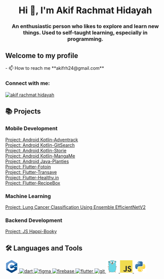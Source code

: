 <h1 align="center">Hi 👋, I'm Akif Rachmat Hidayah</h1>
<h3 align="center">An enthusiastic person who likes to explore and learn new things. Used to self-taught learning, especially in programming.</h3>

<h2> Welcome to my profile </h2>
- 📫 How to reach me **akifrh24@gmail.com**

<h3 align="left">Connect with me:</h3>
<p align="left">
<a href="https://www.linkedin.com/in/akif-rachmat-hidayah-10a559256/" target="blank"><img align="center" src="https://raw.githubusercontent.com/rahuldkjain/github-profile-readme-generator/master/src/images/icons/Social/linked-in-alt.svg" alt="akif rachmat hidayah" height="30" width="40" /></a>
</p>

## 📚 Projects
### Mobile Development
<a href = "https://github.com/capstone-adventrack/md-adventrack.git">Project: Android Kotlin-Adventrack</a><br>
<a href = "https://github.com/ashenladd/gitsearch.git">Project: Android Kotlin-GitSearch</a><br>
<a href = "https://github.com/ashenladd/storie.git">Project: Android Kotlin-Storie</a><br>
<a href = "https://github.com/ashenladd/mangame.git">Project: Android Kotlin-MangaMe</a><br>
<a href = "https://github.com/ashenladd/planties.git">Project: Android Java-Planties</a><br>
<a href = "https://github.com/foto-in/frontend-foto-in.git">Project: Flutter-Fotoin</a><br>
<a href = "https://github.com/ashenladd/transsave.git">Project: Flutter-Transave</a><br>
<a href = "https://github.com/ashenladd/healthy_in.git">Project: Flutter-Healthy.in</a><br>
<a href = "https://github.com/ashenladd/recipe_box.git">Project: Flutter-RecipeBox</a><br>

### Machine Learning
<a href = "https://github.com/ashenladd/LungCancer-EfficientNet-Ensemble">Project: Lung Cancer Classification Using Ensemble EfficientNetV2</a><br>

### Backend Development
<a href = "https://github.com/ashenladd/Booky">Project: JS Happi-Booky</a><br>

## 🛠️ Languages and Tools 
<p align="left"> <a href="https://www.w3schools.com/cpp/" target="_blank" rel="noreferrer"> <img src="https://raw.githubusercontent.com/devicons/devicon/master/icons/cplusplus/cplusplus-original.svg" alt="cplusplus" width="40" height="40"/> </a> <a href="https://dart.dev" target="_blank" rel="noreferrer"> <img src="https://www.vectorlogo.zone/logos/dartlang/dartlang-icon.svg" alt="dart" width="40" height="40"/> </a> <a href="https://www.figma.com/" target="_blank" rel="noreferrer"> <img src="https://www.vectorlogo.zone/logos/figma/figma-icon.svg" alt="figma" width="40" height="40"/> </a> <a href="https://firebase.google.com/" target="_blank" rel="noreferrer"> <img src="https://www.vectorlogo.zone/logos/firebase/firebase-icon.svg" alt="firebase" width="40" height="40"/> </a> <a href="https://flutter.dev" target="_blank" rel="noreferrer"> <img src="https://www.vectorlogo.zone/logos/flutterio/flutterio-icon.svg" alt="flutter" width="40" height="40"/> </a> <a href="https://git-scm.com/" target="_blank" rel="noreferrer"> <img src="https://www.vectorlogo.zone/logos/git-scm/git-scm-icon.svg" alt="git" width="40" height="40"/> </a> <a href="https://golang.org" target="_blank" rel="noreferrer"> <img src="https://raw.githubusercontent.com/devicons/devicon/master/icons/go/go-original.svg" alt="go" width="40" height="40"/> </a> <a href="https://developer.mozilla.org/en-US/docs/Web/JavaScript" target="_blank" rel="noreferrer"> <img src="https://raw.githubusercontent.com/devicons/devicon/master/icons/javascript/javascript-original.svg" alt="javascript" width="40" height="40"/> </a> <a href="https://www.python.org" target="_blank" rel="noreferrer"> <img src="https://raw.githubusercontent.com/devicons/devicon/master/icons/python/python-original.svg" alt="python" width="40" height="40"/> </a> </p>


